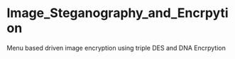 # Image_Steganography_and_Encrpytion
Menu based driven image encryption using triple DES and DNA Encrpytion
